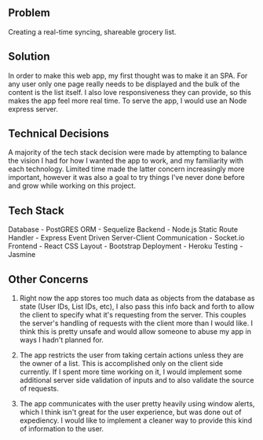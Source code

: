 ## Problem
Creating a real-time syncing, shareable grocery list.

## Solution
In order to make this web app, my first thought was to make it an SPA. For any user only one page really needs to be displayed and the bulk of the content is the list itself. I also love responsiveness they can provide, so this makes the app feel more real time. To serve the app, I would use an Node express server.

## Technical Decisions
A majority of the tech stack decision were made by attempting to balance the vision I had for how I wanted the app to work, and my familiarity with each technology. Limited time made the latter concern increasingly more important, however it was also a goal to try things I've never done before and grow while working on this project.

## Tech Stack
Database - PostGRES
ORM - Sequelize
Backend - Node.js
Static Route Handler - Express
Event Driven Server-Client Communication - Socket.io
Frontend - React
CSS Layout - Bootstrap
Deployment - Heroku
Testing - Jasmine

## Other Concerns
1. Right now the app stores too much data as objects from the database as state (User IDs, List IDs, etc), I also pass this info back and forth to allow the client to specify what it's requesting from the server. This couples the server's handling of requests with the client more than I would like. I think this is pretty unsafe and would allow someone to abuse my app in ways I hadn't planned for.

2. The app restricts the user from taking certain actions unless they are the owner of a list. This is accomplished only on the client side currently. If I spent more time working on it, I would implement some additional server side validation of inputs and to also validate the source of requests.

3. The app communicates with the user pretty heavily using window alerts, which I think isn't great for the user experience, but was done out of expediency. I would like to implement a cleaner way to provide this kind of information to the user.
